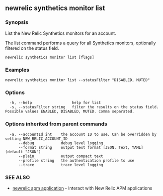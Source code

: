 ## newrelic synthetics monitor list

### Synopsis

List the New Relic Synthetics monitors for an account.

The list command performs a query for all Synthetics monitors, optionally filtered on the status field.

```
newrelic synthetics monitor list [flags]
```

### Examples

```
newrelic synthetics monitor list --statusFilter "DISABLED, MUTED"
```

### Options

```
  -h, --help                  help for list
  -s, --statusFilter string   filter the results on the status field. Possible values ENABLED, DISABLED, MUTED. Comma separated.
```

### Options inherited from parent commands

```
  -a, --accountId int    the account ID to use. Can be overridden by setting NEW_RELIC_ACCOUNT_ID
      --debug            debug level logging
      --format string    output text format [JSON, Text, YAML] (default "JSON")
      --plain            output compact text
      --profile string   the authentication profile to use
      --trace            trace level logging
```

### SEE ALSO

* [newrelic apm application](newrelic_apm_application.md)	 - Interact with New Relic APM applications

